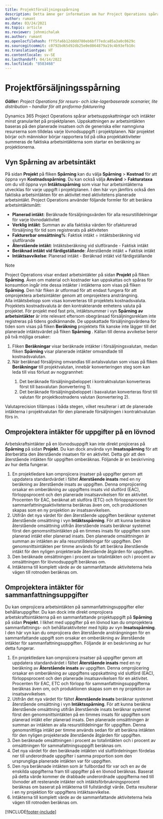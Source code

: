 ```yaml
---
title: Projektförsäljningsspårning
description: Detta ämne ger information om hur Project Operations spårar framsteg mot arbetsintäkten för ett projekt.
author: rumant
ms.date: 03/24/2021
ms.topic: article
ms.reviewer: johnmichalak
ms.author: rumant
ms.openlocfilehash: fff5fa6b12dddd780eb6bf77edca85a3a0c0629c
ms.sourcegitcommit: c0792bd65d92db25e0e8864879a19c4b93efb10c
ms.translationtype: HT
ms.contentlocale: sv-SE
ms.lasthandoff: 04/14/2022
ms.locfileid: "8583468"
---
```

# <a name="project-sales-tracking"></a>Projektförsäljningsspårning

_**Gäller:** Project Operations för resurs- och icke-lagerbaserade scenarier, lite distribution – handlar för att proforma-fakturering_

Dynamics 365 Project Operations spårar arbetsuppskattningar och intäkter minst granularitet på projektplanen. Uppskattningen av arbetsintäkten baseras på den planerade insatsen och de generiska eller namngivna resurserna som tilldelas varje lövnodsuppgift i projektplanen. När projektet börjar och människor börjar rapportera tid på olika projektaktiviteter summeras de faktiska arbetsintäkterna som startar en beräkning av projektionerna.

## <a name="labor-revenue-tracking-view"></a>Vyn Spårning av arbetsintäkt

På sidan **Projekt** på fliken **Spårning** kan du välja **Spårning** > **Kostnad** för att öppna vyn **Kostnadsspårning**. Du kan också välja **Använd** > **Fakturataxa** om du vill öppna vyn **Intäktsspårning** som visar hur arbetsintäkterna utvecklas för varje uppgift i projektplanen. I den här vyn jämförs också den faktiska arbetsintäkten för en aktivitet med aktivitetens planerade arbetsintäkt. Project Operations använder följande formler för att beräkna arbetsintäktsmått:

- **Planerad intäkt**: Beräknade försäljningsvärden för alla resurstilldelningar för varje lövnodaktivitet
- **Verklig intäkt**: Summan av alla faktiska värden för ofakturerad försäljning för tid som registrerats på aktiviteten
- **Fakturerbar omsättning%**: Faktisk intäkt ÷ intäktsberäkning vid slutförande
- **Återstående intäkt**: Intäktsberäkning vid slutförande - Faktisk intäkt
- **Beräknad intäkt vid färdigställande**: Återstående intäkt + Faktisk intäkt
- **Intäktsavvikelse**: Planerad intäkt - Beräknad intäkt vid färdigställande


> [!NOTE]
> Project Operations visar endast arbetsintäkter på sidan **Projekt** på fliken **Spårning**. Även om material och kostnader kan uppskattas och spåras för konsumtion ingår inte dessa intäkter i intäkterna som visas på fliken **Spårning**. Den här fliken är utformad för att endast fungera för att omprojektera arbetsintäkter genom att omprojektera ansträngning.  
> Alla intäktsbelopp som visas konverteras till projektets kostnadsvaluta. Projektets kostnadsvaluta är den kontrakterande enhetens valuta på projektet. För projekt med fast pris, intäktsnummer i vyn **Spårning av arbetsintäkter** är inte relevant eftersom obegränsad försäljningsreklam inte registreras på tidens godkännande.
> De uppskattade försäljningsvärdena för tiden som visas på fliken **Beräkning** projektets flik kanske inte lägger till det planerade intäktsvärdet på fliken **Spårning** . Källan till denna avvikelse beror på två möjliga orsaker:
><ol>
   ><li> Fliken <b>Beräkningar</b> visar beräknade intäkter i försäljningsvalutan, medan fliken <b>Spårning</b> visar planerade intäkter omvandlade till kostnadsvalutan. </li>
   ><li> När beräknad försäljning omvandlas till avtalsvalutan som visas på fliken <b>Beräkningar</b> till projektvalutan, innebär konverteringen steg som kan leda till viss förlust av noggrannhet: </li>
><ol>
><li> Det beräknade försäljningsbeloppet i kontraktvalutan konverteras först till basvalutan (konvertering 1).</li>
><li> Det beräknade försäljningsbeloppet i basvalutan konverteras först till valutan för projektkostnadens valutan (konvertering 2). </li>
></ol>
></ol>
> Valutaprecision tillämpas i båda stegen, vilket resulterar i att de planerade intäkterna i projektvalutan för den planerade försäljningen i kontraktvalutan förs in.
   

## <a name="reprojecting-revenues-on-leaf-node-tasks"></a>Omprojektera intäkter för uppgifter på en lövnod

Arbetskraftsintäkter på en lövnodsuppgift kan inte direkt projiceras på **Spårning** på sidan **Projekt**. Du kan dock använda vyn **Insatsspårning** för att återberätta den återstående insatsen för en aktivitet. Detta gör att den återstående intäkten för uppgiften omberäknas. Följande är en beskrivning av hur detta fungerar.

1. En projektledare kan omprojicera insatser på uppgifter genom att uppdatera standardvärdet i fältet **Återstående insats** med en ny beräkning av återstående insats av uppgiften. Denna omprojicering orsakar en omberäkning av uppgiftens insats vid slutförd (EAC), förloppsprocent och den planerade insatsavvikelsen för en aktivitet. Procenten för EAC, beräknat att slutföra (ETC) och förloppsprocent för sammanfattningsaktiviteterna beräknas även om, och produktionen skapas som en ny projektion av insatsavvikelsen.
2. Utifrån det nya värdet för den återstående uppgiften beräknar systemet återstående omsättning i vyn **Intäktsspårning**. För att kunna beräkna återstående omsättning utifrån återstående insats beräknar systemet först den genomsnittsintäkten på en timmes insats för uppgiften som planerad intäkt eller planerad insats. Den planerade omsättningen är summan av intäkten av alla resurstilldelningar för uppgiften. Den genomsnittsintäkten per timme används för att beräkna återstående intäkt för den nyligen projekterade återstående åtgärden för uppgiften.
3. Den beräknade omsättningen i procent av totalintäkten och i procent av omsättningen för lövnodsuppgift beräknas om.
4. Intäkterna till komplett värde av de sammanfattande aktiviteterna hela vägen till rotnoden beräknas om.

## <a name="reprojecting-revenues-on-summary-tasks"></a>Omprojektera intäkter för sammanfattningsuppgifter

Du kan omprojicera arbetsintäkten på sammanfattningsuppgifter eller behållaruppgifter. Du kan dock inte direkt omprojicera arbetskraftsintäkterna på en sammanfattande projektuppgift på **Spårning** på sidan **Projekt**. I likhet med uppgifter på en lövnod kan du omprojektera sammanfattnings- och behållaraktiviteter med hjälp av vyn **Insatsspårning**. I den här vyn kan du omprojicera den återstående ansträngningen för en sammanfattande uppgift som orsakar en omberäkning av återstående intäkter för sammanfattningsuppgiften. Följande är en beskrivning av hur detta fungerar.

1. En projektledare kan omprojicera insatser på uppgifter genom att uppdatera standardvärdet i fältet **Återstående insats** med en ny beräkning av **Återstående insats** av uppgiften. Denna omprojicering orsakar en omberäkning av uppgiftens uppskattning vid slutförd (EAC), förloppsprocent och den planerade insatsavvikelsen för en aktivitet. Procenten för EAC, ETC och förlopp för sammanfattningsuppgifterna beräknas även om, och produktionen skapas som en ny projektion av insatsavvikelsen.
2. Utifrån det nya värdet för fältet **Återstående insats** beräknar systemet återstående omsättning i vyn **Intäktsspårning**. För att kunna beräkna återstående omsättning utifrån återstående insats beräknar systemet först den genomsnittsintäkten på en timmes insats för uppgiften som planerad intäkt eller planerad insats. Den planerade omsättningen är summan av intäkten av alla resurstilldelningar för uppgiften. Denna genomsnittliga intäkt per timme används sedan för att beräkna intäkten för den nyligen projekterade återstående åtgärden för uppgiften.
3. Den beräknade omsättningen i procent av totalintäkten och i procent av omsättningen för sammafattningsuppgift beräknas om.
4. Det nya värdet för den beräknade intäkten vid slutfördelningen fördelas ner till underordnade uppgifter i samma proportion som den ursprungliga planerade intäkten var för uppgiften.
5. Den nya beräknade intäkten som är fullbordad för var och en av de enskilda uppgifterna fram till uppgifter på en lövnod beräknas. Baserat på detta värde kommer de drabbade underordnade uppgifterna ned till lövnoder att resterande intäkter och intäktsförbrukningsprocent beräknas om baserat på intäkterna till fullständigt värde. Detta resulterar i en ny projektion för uppgiftens intäktsavvikelse. 
6. Intäkterna till komplett värde av de sammanfattande aktiviteterna hela vägen till rotnoden beräknas om.


[!INCLUDE[footer-include](../includes/footer-banner.md)]

